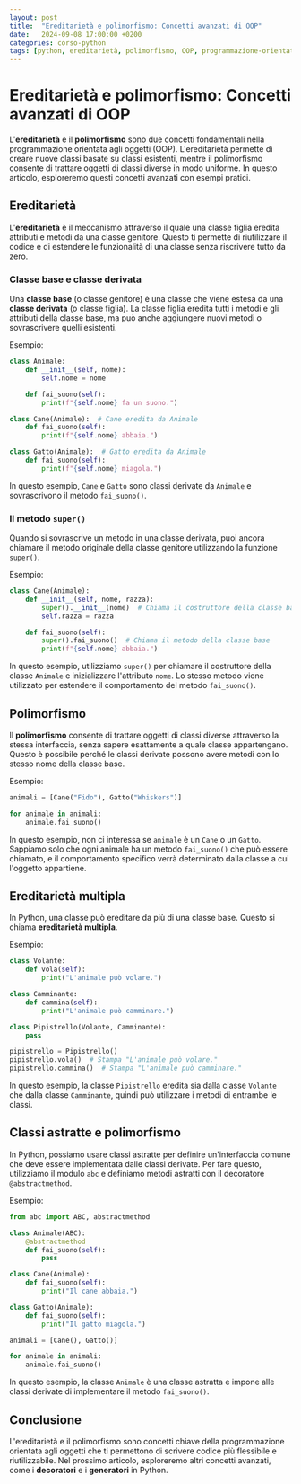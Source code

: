 ```yaml
---
layout: post
title:  "Ereditarietà e polimorfismo: Concetti avanzati di OOP"
date:   2024-09-08 17:00:00 +0200
categories: corso-python
tags: [python, ereditarietà, polimorfismo, OOP, programmazione-orientata-agli-oggetti]
---
```


# Ereditarietà e polimorfismo: Concetti avanzati di OOP

L'**ereditarietà** e il **polimorfismo** sono due concetti fondamentali nella programmazione orientata agli oggetti (OOP). L'ereditarietà permette di creare nuove classi basate su classi esistenti, mentre il polimorfismo consente di trattare oggetti di classi diverse in modo uniforme. In questo articolo, esploreremo questi concetti avanzati con esempi pratici.

## Ereditarietà

L'**ereditarietà** è il meccanismo attraverso il quale una classe figlia eredita attributi e metodi da una classe genitore. Questo ti permette di riutilizzare il codice e di estendere le funzionalità di una classe senza riscrivere tutto da zero.

### Classe base e classe derivata

Una **classe base** (o classe genitore) è una classe che viene estesa da una **classe derivata** (o classe figlia). La classe figlia eredita tutti i metodi e gli attributi della classe base, ma può anche aggiungere nuovi metodi o sovrascrivere quelli esistenti.

Esempio:
```python
class Animale:
    def __init__(self, nome):
        self.nome = nome

    def fai_suono(self):
        print(f"{self.nome} fa un suono.")

class Cane(Animale):  # Cane eredita da Animale
    def fai_suono(self):
        print(f"{self.nome} abbaia.")

class Gatto(Animale):  # Gatto eredita da Animale
    def fai_suono(self):
        print(f"{self.nome} miagola.")
```

In questo esempio, `Cane` e `Gatto` sono classi derivate da `Animale` e sovrascrivono il metodo `fai_suono()`.

### Il metodo `super()`

Quando si sovrascrive un metodo in una classe derivata, puoi ancora chiamare il metodo originale della classe genitore utilizzando la funzione `super()`.

Esempio:
```python
class Cane(Animale):
    def __init__(self, nome, razza):
        super().__init__(nome)  # Chiama il costruttore della classe base
        self.razza = razza

    def fai_suono(self):
        super().fai_suono()  # Chiama il metodo della classe base
        print(f"{self.nome} abbaia.")
```

In questo esempio, utilizziamo `super()` per chiamare il costruttore della classe `Animale` e inizializzare l'attributo `nome`. Lo stesso metodo viene utilizzato per estendere il comportamento del metodo `fai_suono()`.

## Polimorfismo

Il **polimorfismo** consente di trattare oggetti di classi diverse attraverso la stessa interfaccia, senza sapere esattamente a quale classe appartengano. Questo è possibile perché le classi derivate possono avere metodi con lo stesso nome della classe base.

Esempio:
```python
animali = [Cane("Fido"), Gatto("Whiskers")]

for animale in animali:
    animale.fai_suono()
```

In questo esempio, non ci interessa se `animale` è un `Cane` o un `Gatto`. Sappiamo solo che ogni animale ha un metodo `fai_suono()` che può essere chiamato, e il comportamento specifico verrà determinato dalla classe a cui l'oggetto appartiene.

## Ereditarietà multipla

In Python, una classe può ereditare da più di una classe base. Questo si chiama **ereditarietà multipla**.

Esempio:
```python
class Volante:
    def vola(self):
        print("L'animale può volare.")

class Camminante:
    def cammina(self):
        print("L'animale può camminare.")

class Pipistrello(Volante, Camminante):
    pass

pipistrello = Pipistrello()
pipistrello.vola()  # Stampa "L'animale può volare."
pipistrello.cammina()  # Stampa "L'animale può camminare."
```

In questo esempio, la classe `Pipistrello` eredita sia dalla classe `Volante` che dalla classe `Camminante`, quindi può utilizzare i metodi di entrambe le classi.

## Classi astratte e polimorfismo

In Python, possiamo usare classi astratte per definire un'interfaccia comune che deve essere implementata dalle classi derivate. Per fare questo, utilizziamo il modulo `abc` e definiamo metodi astratti con il decoratore `@abstractmethod`.

Esempio:
```python
from abc import ABC, abstractmethod

class Animale(ABC):
    @abstractmethod
    def fai_suono(self):
        pass

class Cane(Animale):
    def fai_suono(self):
        print("Il cane abbaia.")

class Gatto(Animale):
    def fai_suono(self):
        print("Il gatto miagola.")

animali = [Cane(), Gatto()]

for animale in animali:
    animale.fai_suono()
```

In questo esempio, la classe `Animale` è una classe astratta e impone alle classi derivate di implementare il metodo `fai_suono()`.

## Conclusione

L'ereditarietà e il polimorfismo sono concetti chiave della programmazione orientata agli oggetti che ti permettono di scrivere codice più flessibile e riutilizzabile. Nel prossimo articolo, esploreremo altri concetti avanzati, come i **decoratori** e i **generatori** in Python.
